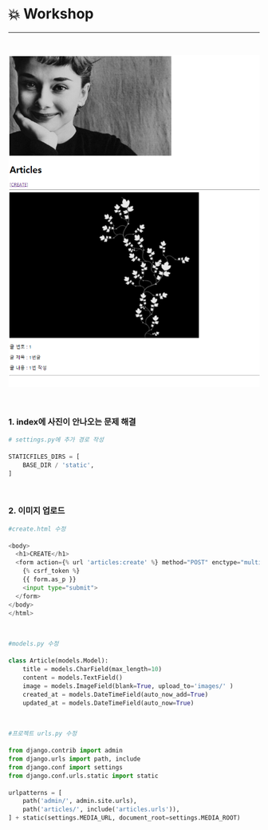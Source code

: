 # :boom: Workshop

---

​															



![image-20210908191258701](0908_workshop.assets/image-20210908191258701.png)

​																	

### 1. index에 사진이 안나오는 문제 해결

```python
# settings.py에 추가 경로 작성

STATICFILES_DIRS = [
    BASE_DIR / 'static',
]
```

​																				

### 2. 이미지 업로드

```python
#create.html 수정

<body>
  <h1>CREATE</h1>
  <form action={% url 'articles:create' %} method="POST" enctype="multipart/form-data">
    {% csrf_token %}
    {{ form.as_p }}
    <input type="submit">
  </form>
</body>
</html>
```

​																

```python
#models.py 수정

class Article(models.Model):
    title = models.CharField(max_length=10)
    content = models.TextField()
    image = models.ImageField(blank=True, upload_to='images/' )
    created_at = models.DateTimeField(auto_now_add=True)
    updated_at = models.DateTimeField(auto_now=True)
```

​																							

```python
#프로젝트 urls.py 수정

from django.contrib import admin
from django.urls import path, include
from django.conf import settings
from django.conf.urls.static import static

urlpatterns = [
    path('admin/', admin.site.urls),
    path('articles/', include('articles.urls')),
] + static(settings.MEDIA_URL, document_root=settings.MEDIA_ROOT)
```



